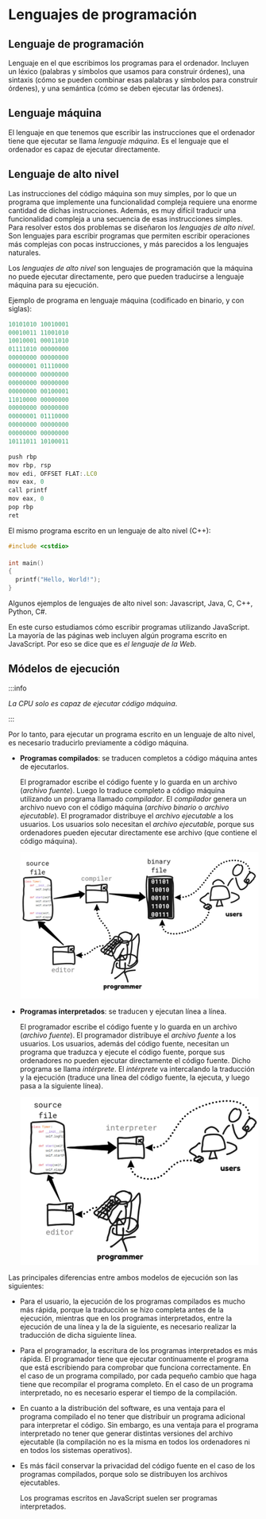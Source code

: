 # Lenguajes de programación

## Lenguaje de programación

Lenguaje en el que escribimos los programas para el ordenador. Incluyen
un léxico (palabras y símbolos que usamos para construir órdenes), una
sintaxis (cómo se pueden combinar esas palabras y símbolos para
construir órdenes), y una semántica (cómo se deben ejecutar las
órdenes).

## Lenguaje máquina

El lenguaje en que tenemos que escribir las instrucciones que el
ordenador tiene que ejecutar se llama *lenguaje máquina*. Es el lenguaje
que el ordenador es capaz de ejecutar directamente.

## Lenguaje de alto nivel

Las instrucciones del código máquina son muy simples, por lo que un
programa que implemente una funcionalidad compleja requiere una enorme
cantidad de dichas instrucciones. Además, es muy difícil traducir una
funcionalidad compleja a una secuencia de esas instrucciones simples.
Para resolver estos dos problemas se diseñaron los *lenguajes de alto
nivel*. Son lenguajes para escribir programas que permiten escribir
operaciones más complejas con pocas instrucciones, y más parecidos a los
lenguajes naturales.

Los *lenguajes de alto nivel* son lenguajes de programación que la
máquina no puede ejecutar directamente, pero que pueden traducirse a
lenguaje máquina para su ejecución.

Ejemplo de programa en lenguaje máquina (codificado en binario, y con
siglas):

``` javascript
10101010 10010001
00010011 11001010
10010001 00011010
01111010 00000000
00000000 00000000
00000001 01110000
00000000 00000000
00000000 00000000
00000000 00100001
11010000 00000000
00000000 00000000
00000001 01110000
00000000 00000000
00000000 00000000
10111011 10100011
```

``` javascript
push rbp
mov rbp, rsp
mov edi, OFFSET FLAT:.LC0
mov eax, 0
call printf
mov eax, 0
pop rbp
ret
```

El mismo programa escrito en un lenguaje de alto nivel (C++):

```cpp
#include <cstdio>
    
int main()
{
  printf("Hello, World!");
}
```

Algunos ejemplos de lenguajes de alto nivel son: Javascript, Java, C,
C++, Python, C\#.

En este curso estudiamos cómo escribir programas utilizando JavaScript.
La mayoría de las páginas web incluyen algún programa escrito en
JavaScript. Por eso se dice que es *el lenguaje de la Web*.

## Módelos de ejecución

:::info

*La CPU solo es capaz de ejecutar código máquina*.

:::

Por lo tanto, para ejecutar un programa escrito en un lenguaje de alto
nivel, es necesario traducirlo previamente a código máquina.

  - **Programas compilados**: se traducen completos a código máquina
    antes de ejecutarlos.
    
    El programador escribe el código fuente y lo guarda en un archivo
    (*archivo fuente*). Luego lo traduce completo a código máquina
    utilizando un programa llamado *compilador*. El *compilador* genera
    un archivo nuevo con el código máquina (*archivo binario* o *archivo
    ejecutable*). El programador distribuye el *archivo ejecutable* a
    los usuarios. Los usuarios solo necesitan el *archivo ejecutable*,
    porque sus ordenadores pueden ejecutar directamente ese archivo (que
    contiene el código máquina).
    
    ![](../../static/img/compiled-program.jpg)

  - **Programas interpretados**: se traducen y ejecutan línea a línea.
    
    El programador escribe el código fuente y lo guarda en un archivo
    (*archivo fuente*). El programador distribuye el *archivo fuente* a
    los usuarios. Los usuarios, además del código fuente, necesitan un
    programa que traduzca y ejecute el código fuente, porque sus
    ordenadores no pueden ejecutar directamente el código fuente. Dicho
    programa se llama *intérprete*. El *intérprete* va intercalando la
    traducción y la ejecución (traduce una línea del código fuente, la
    ejecuta, y luego pasa a la siguiente línea).
    
    ![](../../static/img/interpreted-program.jpg)

Las principales diferencias entre ambos modelos de ejecución son las
siguientes:

  - Para el usuario, la ejecución de los programas compilados es mucho
    más rápida, porque la traducción se hizo completa antes de la
    ejecución, mientras que en los programas interpretados, entre la
    ejecución de una línea y la de la siguiente, es necesario realizar
    la traducción de dicha siguiente línea.

  - Para el programador, la escritura de los programas interpretados es
    más rápida. El programador tiene que ejecutar continuamente el
    programa que está escribiendo para comprobar que funciona
    correctamente. En el caso de un programa compilado, por cada pequeño
    cambio que haga tiene que recompilar el programa completo. En el
    caso de un programa interpretado, no es necesario esperar el tiempo
    de la compilación.

  - En cuanto a la distribución del software, es una ventaja para el
    programa compilado el no tener que distribuir un programa adicional
    para interpretar el código. Sin embargo, es una ventaja para el
    programa interpretado no tener que generar distintas versiones del
    archivo ejecutable (la compilación no es la misma en todos los
    ordenadores ni en todos los sistemas operativos).

  - Es más fácil conservar la privacidad del código fuente en el caso de
    los programas compilados, porque solo se distribuyen los archivos
    ejecutables.
    
    Los programas escritos en JavaScript suelen ser programas
    interpretados.
